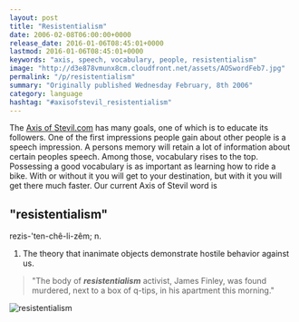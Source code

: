 ```yaml
---
layout: post
title: "Resistentialism"
date: 2006-02-08T06:00:00+0000
release_date: 2016-01-06T08:45:01+0000
lastmod: 2016-01-06T08:45:01+0000
keywords: "axis, speech, vocabulary, people, resistentialism"
image: "http://d3e878vmunx8cm.cloudfront.net/assets/AOSwordFeb7.jpg"
permalink: "/p/resistentialism"
summary: "Originally published Wednesday February, 8th 2006"
category: language
hashtag: "#axisofstevil_resistentialism"
---
```


[id_1]: http://d3e878vmunx8cm.cloudfront.net/assets/AOSwordFeb7.jpg "resistentialism"
The [Axis of Stevil.com](/ "Axis of Stevil.com") has many goals, one of which is to educate its followers. One of the first impressions people gain about other people is a speech impression. A persons memory will retain a lot of information about certain peoples speech. Among those, vocabulary rises to the top. Possessing a good vocabulary is as important as learning how to ride a bike. With or without it you will get to your destination, but with it you will get there much faster. Our current Axis of Stevil word is

## "resistentialism" ##

rezis-'ten-chê-li-zêm; n.

1. The theory that inanimate objects demonstrate hostile behavior against us.
 
> "The body of ***resistentialism*** activist, James Finley, was found murdered, next to a box of q-tips, in his apartment this morning."

![resistentialism][id_1]
